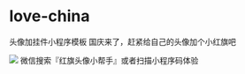 
# love-china
头像加挂件小程序模板
国庆来了，赶紧给自己的头像加个小红旗吧

![](https://lottery-cc.oss-cn-shanghai.aliyuncs.com/icon/download.jpg)
微信搜索『红旗头像小帮手』或者扫描小程序码体验